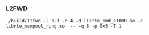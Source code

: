 ### L2FWD

```
./build/l2fwd -l 0-3 -n 4 -d librte_pmd_e1000.so -d librte_mempool_ring.so  -- -q 8 -p 0x3 -T 1
```
